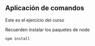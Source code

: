 ## Aplicación de comandos

Este es el ejercicio del curso 


Recuerden instalar los paquetes de node 

```
npm install
```
